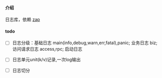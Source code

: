 #### 介绍

日志库，依赖 [zap](https://github.com/uber-go/zap)

#### todo

- [ ] 日志分级：基础日志 main(info,debug,warn,err,fatal),panic; 业务日志 biz; 访问请求日志 access,rpc; 启动日志
- [ ] 日志单元unit(k/v)记录,一次log输出
- [ ] 日志切分

